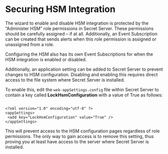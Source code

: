 [title]: # (Securing HSM Integration)
[tags]: # (secure)
[priority]: # (12)
# Securing HSM Integration

The wizard to enable and disable HSM integration is protected by the “Administer HSM” role permissions
in Secret Server. These permissions should be carefully assigned – if at all. Additionally, an Event
Subscription can be created that sends alerts when this role permission is assigned or unassigned from
a role.

Configuring the HSM also has its own Event Subscriptions for when the HSM integration is enabled or
disabled.

Additionally, an application setting can be added to Secret Server to prevent changes to HSM
configuration. Disabling and enabling this requires direct access to the file system where Secret Server
is installed.

To enable this, edit the `web-appSettings.config` file within Secret Server to contain a key called
__LockHsmConfiguration__ with a value of True as follows:

``` 

<?xml version="1.0" encoding="utf-8" ?>
<appSettings>
 <add key="LockHsmConfiguration" value="True" />
</appSettings>

```

This will prevent access to the HSM configuration pages regardless of role permissions. The only way to
gain access is to remove this setting, thus proving you at least have access to the server where Secret
Server is installed.
